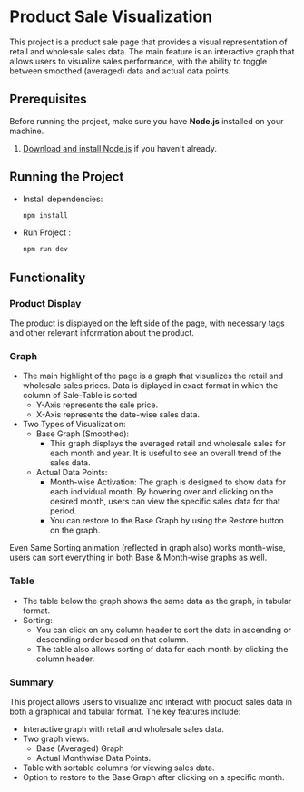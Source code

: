 # Product Sale Visualization

This project is a product sale page that provides a visual representation of retail and wholesale sales data. The main feature is an interactive graph that allows users to visualize sales performance, with the ability to toggle between smoothed (averaged) data and actual data points.

## Prerequisites

Before running the project, make sure you have **Node.js** installed on your machine.

1. [Download and install Node.js](https://nodejs.org/) if you haven't already.

## Running the Project

- Install dependencies:
  ```bash
  npm install

- Run Project :
  ```bash
  npm run dev

## Functionality
### Product Display
The product is displayed on the left side of the page, with necessary tags and other relevant information about the product.
### Graph
  - The main highlight of the page is a graph that visualizes the retail and wholesale sales prices. Data is diplayed in exact format in which the column of Sale-Table is sorted
    - Y-Axis represents the sale price.
    - X-Axis represents the date-wise sales data.
  - Two Types of Visualization:
    - Base Graph (Smoothed):
      - This graph displays the averaged retail and wholesale sales for each month and year. It is useful to see an overall trend of the sales data.
    - Actual Data Points:
      - Month-wise Activation: The graph is designed to show data for each individual month. By hovering over and clicking on the desired month, users can view the specific sales data for that period.
      - You can restore to the Base Graph by using the Restore button on the graph.
      
Even Same Sorting animation (reflected in graph also) works month-wise, users can sort everything in both Base & Month-wise graphs as well.
### Table
  - The table below the graph shows the same data as the graph, in tabular format.
  - Sorting:
    - You can click on any column header to sort the data in ascending or descending order based on that column.
    - The table also allows sorting of data for each month by clicking the column header.
### Summary
This project allows users to visualize and interact with product sales data in both a graphical and tabular format. The key features include:
  - Interactive graph with retail and wholesale sales data.
  - Two graph views:
    - Base (Averaged) Graph
    - Actual Monthwise Data Points.
  - Table with sortable columns for viewing sales data.
  - Option to restore to the Base Graph after clicking on a specific month.
